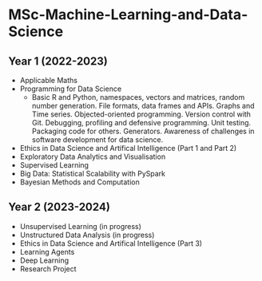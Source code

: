 # MSc-Machine-Learning-and-Data-Science

## Year 1 (2022-2023)

- Applicable Maths
- Programming for Data Science
   - Basic R and Python, namespaces, vectors and matrices, random number generation. File formats, data frames and APIs. Graphs and Time series. Objected-oriented programming. Version control with Git. Debugging, profiling and defensive programming. Unit testing. Packaging code for others. Generators. Awareness of challenges in software development for data science.
- Ethics in Data Science and Artifical Intelligence (Part 1 and Part 2)
- Exploratory Data Analytics and Visualisation
- Supervised Learning
- Big Data: Statistical Scalability with PySpark
- Bayesian Methods and Computation

## Year 2 (2023-2024)

- Unsupervised Learning (in progress)
- Unstructured Data Analysis (in progress)
- Ethics in Data Science and Artifical Intelligence (Part 3)
- Learning Agents
- Deep Learning
- Research Project
